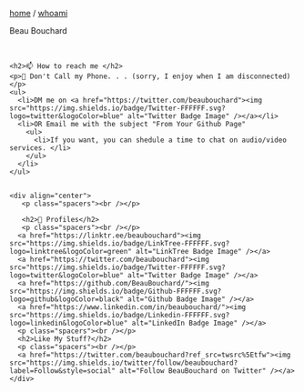 <div class="whoami">
  <div class="whoami-buffer"> </div>
  <div class="whoami-inner">
    <p><a href="/">home</a> / <a href="whoami">whoami</a></p>
    <div class="whoami-name">Beau Bouchard</div>
    <p class="spacers"><br /></p>
    
    <h2>📫 How to reach me </h2>
    <p>📵 Don't Call my Phone. . . (sorry, I enjoy when I am disconnected)</p>
    <ul>
      <li>DM me on <a href="https://twitter.com/beaubouchard"><img src="https://img.shields.io/badge/Twitter-FFFFFF.svg?logo=twitter&logoColor=blue" alt="Twitter Badge Image" /></a></li>
      <li>OR Email me with the subject "From Your Github Page"
        <ul>
          <li>If you want, you can shedule a time to chat on audio/video services. </li>
        </ul>
      </li>
    </ul>


    <div align="center">
       <p class="spacers"><br /></p>

       <h2>💅 Profiles</h2>
       <p class="spacers"><br /></p>
      <a href="https://linktr.ee/beaubouchard"><img src="https://img.shields.io/badge/LinkTree-FFFFFF.svg?logo=linktree&logoColor=green" alt="LinkTree Badge Image" /></a>
      <a href="https://twitter.com/beaubouchard"><img src="https://img.shields.io/badge/Twitter-FFFFFF.svg?logo=twitter&logoColor=blue" alt="Twitter Badge Image" /></a>
      <a href="https://github.com/BeauBouchard/"><img src="https://img.shields.io/badge/Github-FFFFFF.svg?logo=github&logoColor=black" alt="Github Badge Image" /></a>
      <a href="https://www.linkedin.com/in/beaubouchard/"><img src="https://img.shields.io/badge/Linkedin-FFFFFF.svg?logo=linkedin&logoColor=blue" alt="LinkedIn Badge Image" /></a>
      <p class="spacers"><br /></p>
      <h2>Like My Stuff?</h2>
      <p class="spacers"><br /></p>
      <a href="https://twitter.com/beaubouchard?ref_src=twsrc%5Etfw"><img src="https://img.shields.io/twitter/follow/beaubouchard?label=Follow&style=social" alt="Follow BeauBouchard on Twitter" /></a>
    </div>
  </div>
</div>

